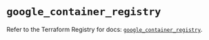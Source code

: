 # `google_container_registry`

Refer to the Terraform Registry for docs: [`google_container_registry`](https://registry.terraform.io/providers/hashicorp/google/6.1.0/docs/resources/container_registry).
